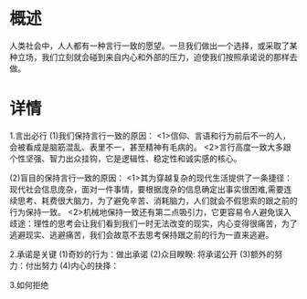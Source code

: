 # 概述
人类社会中，人人都有一种言行一致的愿望。一旦我们做出一个选择，或采取了某种立场，我们立刻就会碰到来自内心和外部的压力，迫使我们按照承诺说的那样去做。

# 详情
1.言出必行
(1)我们保持言行一致的原因：
  <1>信仰、言语和行为前后不一的人，会被看成是脑筋混乱、表里不一，甚至精神有毛病的。
  <2>言行高度一致大多跟个性坚强、智力出众挂钩，它是逻辑性、稳定性和诚实感的核心。

(2)盲目的保持言行一致的原因：
  <1>其为穿越复杂的现代生活提供了一条捷径：现代社会信息庞杂，面对一件事情，要根据庞杂的信息确定出事实很困难,需要连续思考、耗费很大脑力，为了避免辛苦、消耗脑力，人们就会不假思索的跟之前的行为保持一致。
  <2>机械地保持一致还有第二点吸引力，它更容易令人避免误入歧途：理性的思考会让我们看到我们一时无法改变的现实，内心变得很痛苦，为了逃避现实、逃避痛苦，我们会故意不去思考保持跟之前的行为一直来逃避。

2.承诺是关键
(1)奇妙的行为：做出承诺
(2)众目睽睽: 将承诺公开
(3)额外的努力：付出努力
(4)内心的抉择：

3.如何拒绝